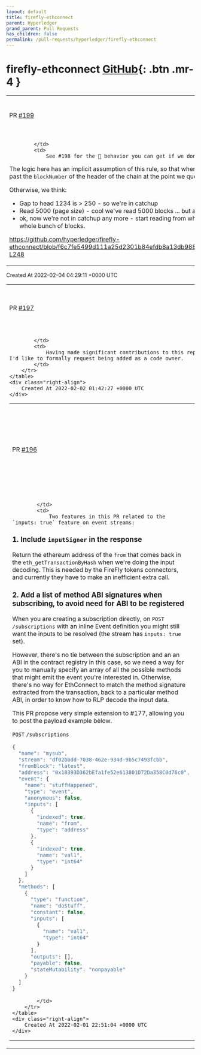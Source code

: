 ```yaml
---
layout: default
title: firefly-ethconnect
parent: Hyperledger
grand_parent: Pull Requests
has_children: false
permalink: /pull-requests/hyperledger/firefly-ethconnect
---
```


# firefly-ethconnect <span class="fs-3 right-align">[GitHub](https://github.com/hyperledger/firefly-ethconnect){: .btn .mr-4 }</span>


<div>
    <table>
        <tr>
            <td>
                PR <a href="https://github.com/hyperledger/firefly-ethconnect/pull/199" class=".btn">#199</a>
            </td>
            <td>
                <b>
                    Protect misconfiguring catchupModeBlockGap < catchupModePageSize and fix catchup
                </b>
            </td>
        </tr>
        <tr>
            <td>
                
            </td>
            <td>
                See #198 for the 🤕 behavior you can get if we don't protect against this.

The logic here has an implicit assumption of this rule, so that when we read a page it's never going to extend past the `blockNumber` of the header of the chain at the point we query.

Otherwise, we think:
- Gap to head 1234 is > 250 - so we're in catchup
- Read 5000 (page size) - cool we've read 5000 blocks ... but actually there were only 1234 to read!!!
- ok, now we're not in catchup any more - start reading from where we left off - but that's now skipped a whole bunch of blocks.

https://github.com/hyperledger/firefly-ethconnect/blob/f6c7fe5499d111a25d2301b84efdb8a13db988e2/internal/events/subscription.go#L223-L248
            </td>
        </tr>
    </table>
    <div class="right-align">
        Created At 2022-02-04 04:29:11 +0000 UTC
    </div>
</div>

<div>
    <table>
        <tr>
            <td>
                PR <a href="https://github.com/hyperledger/firefly-ethconnect/pull/197" class=".btn">#197</a>
            </td>
            <td>
                <b>
                    Request to be added as a code owner
                </b>
            </td>
        </tr>
        <tr>
            <td>
                
            </td>
            <td>
                Having made significant contributions to this repository, I'd like to formally request being added as a code owner.
            </td>
        </tr>
    </table>
    <div class="right-align">
        Created At 2022-02-02 01:42:27 +0000 UTC
    </div>
</div>

<div>
    <table>
        <tr>
            <td>
                PR <a href="https://github.com/hyperledger/firefly-ethconnect/pull/196" class=".btn">#196</a>
            </td>
            <td>
                <b>
                    Allow passing an array of ABI methods that might emit an event, when creating a sub
                </b>
            </td>
        </tr>
        <tr>
            <td>
                
            </td>
            <td>
                Two features in this PR related to the `inputs: true` feature on event streams:

### 1. Include `inputSigner` in the response

Return the ethereum address of the `from` that comes back in the `eth_getTransactionByHash` when we're doing the input decoding. This is needed by the FireFly tokens connectors, and currently they have to make an inefficient extra call.

### 2. Add a list of method ABI signatures when subscribing, to avoid need for ABI to be registered

When you are creating a subscription directly, on `POST` `/subscriptions` with an inline Event definition you might still want the inputs to be resolved (the stream has `inputs: true` set).

However, there's no tie between the subscription and an an ABI in the contract registry in this case, so we need a way for you to manually specify an array of all the possible methods that might emit the event you're interested in. Otherwise, there's no way for EthConnect to match the method signature extracted from the transaction, back to a particular method ABI, in order to know how to RLP decode the input data.

This PR propose very simple extension to #177, allowing you to post the payload example below.

`POST` `/subscriptions`
```js
{
  "name": "mysub",
  "stream": "df02bbdd-7038-462e-934d-9b5c7493fcbb",
  "fromBlock": "latest",
  "address": "0x10393D362bEfa1fe52e613801D72Da358C0d76c0",
  "event": {
    "name": "stuffHappened",
    "type": "event",
    "anonymous": false,
    "inputs": [
      {
        "indexed": true,
        "name": "from",
        "type": "address"
      },
      {
        "indexed": true,
        "name": "val1",
        "type": "int64"
      }
    ]
  },
  "methods": [
    {
      "type": "function",
      "name": "doStuff",
      "constant": false,
      "inputs": [
        {
          "name": "val1",
          "type": "int64"
        }
      ],
      "outputs": [],
      "payable": false,
      "stateMutability": "nonpayable"
    }
  ]
}
```
            </td>
        </tr>
    </table>
    <div class="right-align">
        Created At 2022-02-01 22:51:04 +0000 UTC
    </div>
</div>

